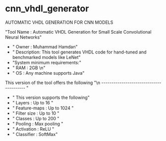 # cnn_vhdl_generator
AUTOMATIC VHDL GENERATION FOR CNN MODELS

"Tool Name :  Automatic VHDL Generation for Small Scale Convolutional Neural Networks"
+ " Owner :  Muhammad Hamdan"
+ " Description: This tool generates VHDL code for hand-tuned and benchmarked models like LeNet"
+ "System minimum requirements:"
+ " RAM :  2GB \n"
+ " OS :  Any machine supports Java"


This version of the tool offers the following
"\n ---------------------------------------- "
+ " This version supports the following"
+ " Layers :  Up to 16 "
+ " Feature-maps :  Up to 1024 "
+ " Filter size :  Up to 10 "
+ " Classes :  Up to 200 "
+ " Pooling :  Max pooling "
+ " Activation :  ReLU "
+ " Classifier :  SoftMax"
